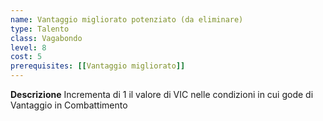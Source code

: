 ```yaml
---
name: Vantaggio migliorato potenziato (da eliminare)
type: Talento
class: Vagabondo
level: 8
cost: 5
prerequisites: [[Vantaggio migliorato]]
---
```


**Descrizione**
Incrementa di 1 il valore di VIC nelle condizioni in cui gode di Vantaggio in
Combattimento